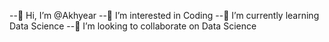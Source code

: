 --👋 Hi, I’m @Akhyear 
--👀 I’m interested in Coding
--🌱 I’m currently learning Data Science 
--💞️ I’m looking to collaborate on Data Science 

